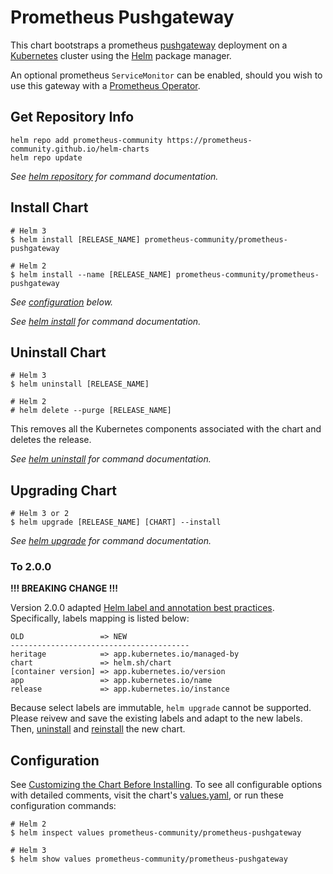 # Prometheus Pushgateway

This chart bootstraps a prometheus [pushgateway](http://github.com/prometheus/pushgateway) deployment on a [Kubernetes](http://kubernetes.io) cluster using the [Helm](https://helm.sh) package manager.

An optional prometheus `ServiceMonitor` can be enabled, should you wish to use this gateway with a [Prometheus Operator](https://github.com/coreos/prometheus-operator).

## Get Repository Info

```console
helm repo add prometheus-community https://prometheus-community.github.io/helm-charts
helm repo update
```

_See [helm repository](https://helm.sh/docs/helm/helm_repo/) for command documentation._

## Install Chart

```console
# Helm 3
$ helm install [RELEASE_NAME] prometheus-community/prometheus-pushgateway

# Helm 2
$ helm install --name [RELEASE_NAME] prometheus-community/prometheus-pushgateway
```

_See [configuration](#configuration) below._

_See [helm install](https://helm.sh/docs/helm/helm_install/) for command documentation._

## Uninstall Chart

```console
# Helm 3
$ helm uninstall [RELEASE_NAME]

# Helm 2
# helm delete --purge [RELEASE_NAME]
```

This removes all the Kubernetes components associated with the chart and deletes the release.

_See [helm uninstall](https://helm.sh/docs/helm/helm_uninstall/) for command documentation._

## Upgrading Chart

```console
# Helm 3 or 2
$ helm upgrade [RELEASE_NAME] [CHART] --install
```

_See [helm upgrade](https://helm.sh/docs/helm/helm_upgrade/) for command documentation._

### To 2.0.0

__!!! BREAKING CHANGE !!!__

Version 2.0.0 adapted [Helm label and annotation best practices](https://helm.sh/docs/chart_best_practices/labels/). Specifically, labels mapping is listed below:

```console
OLD                 => NEW
----------------------------------------
heritage            => app.kubernetes.io/managed-by
chart               => helm.sh/chart
[container version] => app.kubernetes.io/version
app                 => app.kubernetes.io/name
release             => app.kubernetes.io/instance
```

Because select labels are immutable, `helm upgrade` cannot be supported. Please reivew and save the existing labels and adapt to the new labels. Then, [uninstall](#uninstall-chart) and [reinstall](#install-chart) the new chart.

## Configuration

See [Customizing the Chart Before Installing](https://helm.sh/docs/intro/using_helm/#customizing-the-chart-before-installing). To see all configurable options with detailed comments, visit the chart's [values.yaml](./values.yaml), or run these configuration commands:

```console
# Helm 2
$ helm inspect values prometheus-community/prometheus-pushgateway

# Helm 3
$ helm show values prometheus-community/prometheus-pushgateway
```
